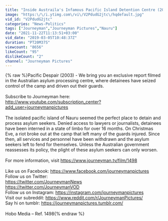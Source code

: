 ```yaml
---
title: "Inside Austraila's Infamous Pacific Island Detention Centre (2003)"
image: "https:\/\/i.ytimg.com\/vi\/V2PdudG2jtc\/hqdefault.jpg"
vid_id: "V2PdudG2jtc"
categories: "News-Politics"
tags: ["Journeyman","Journeyman Pictures","Nauru"]
date: "2021-11-22T11:13:51+03:00"
vid_date: "2019-03-05T10:48:37Z"
duration: "PT20M37S"
viewcount: "8656"
likeCount: "95"
dislikeCount: "2"
channel: "Journeyman Pictures"
---
```

{% raw %}Pacific Despair (2003) - We bring you an exclusive report filmed in the Australian asylum processing centre, where detainees have seized control of the camp and driven out their guards.<br /><br />Subscribe to Journeyman here: <a rel="nofollow" target="blank" href="http://www.youtube.com/subscription_center?add_user=journeymanpictures">http://www.youtube.com/subscription_center?add_user=journeymanpictures</a><br /><br />The isolated pacific island of Nauru seemed the perfect place to detain and process asylum seekers. Denied access to lawyers or journalists, detainees have been interned in a state of limbo for over 16 months. On Christmas Eve, a riot broke out at the camp that left many of the guards injured. Since then, all services and personnel have been withdrawn and the asylum seekers left to fend for themselves. Unless the Australian government reassesses its policy, the plight of these asylum seekers can only worsen.<br /><br />For more information, visit <a rel="nofollow" target="blank" href="https://www.journeyman.tv/film/1498">https://www.journeyman.tv/film/1498</a><br /><br />Like us on Facebook: <a rel="nofollow" target="blank" href="https://www.facebook.com/journeymanpictures">https://www.facebook.com/journeymanpictures</a><br />Follow us on Twitter: <br /><a rel="nofollow" target="blank" href="https://twitter.com/JourneymanNews">https://twitter.com/JourneymanNews</a><br /><a rel="nofollow" target="blank" href="https://twitter.com/JourneymanVOD">https://twitter.com/JourneymanVOD</a><br />Follow us on Instagram: <a rel="nofollow" target="blank" href="https://instagram.com/journeymanpictures">https://instagram.com/journeymanpictures</a><br />Visit our subreddit: <a rel="nofollow" target="blank" href="https://www.reddit.com/r/JourneymanPictures/">https://www.reddit.com/r/JourneymanPictures/</a><br />Say hi on tumblr: <a rel="nofollow" target="blank" href="https://journeymanpictures.tumblr.com/">https://journeymanpictures.tumblr.com/</a><br /><br />Hobo Media – Ref. 1498{% endraw %}
